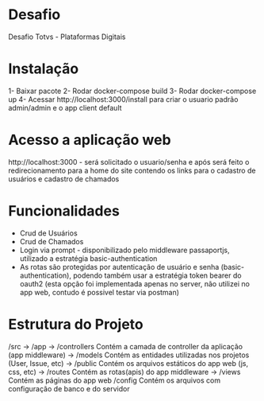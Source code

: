 # Desafio
Desafio Totvs - Plataformas Digitais

# Instalação
1- Baixar pacote 
2- Rodar docker-compose build
3- Rodar docker-compose up
4- Acessar http://localhost:3000/install para criar o usuario padrão admin/admin e o app client default

# Acesso a aplicação web
http://localhost:3000 - será solicitado o usuario/senha e após será feito o redirecionamento para a home do site contendo os links para o cadastro de usuários e cadastro de chamados

# Funcionalidades
- Crud de Usuários
- Crud de Chamados
- Login via prompt - disponibilizado pelo middleware passaportjs, utilizado a estratégia basic-authentication
- As rotas são protegidas por autenticação de usuário e senha (basic-authentication), podendo também usar a estratégia token bearer do oauth2 (esta opção foi implementada apenas no server, não utilizei no app web, contudo é possivel testar via postman)

# Estrutura do Projeto
/src -> /app
           -> /controllers  Contém a camada de controller da aplicação (app middleware)
           -> /models Contém as entidades utilizadas nos projetos (User, Issue, etc)
           -> /public Contém os arquivos estáticos do app web (js, css, etc)
           -> /routes Contém as rotas(apis) do app middleware
           -> /views Contém as páginas do app web
        /config Contém os arquivos com configuração de banco e do servidor
